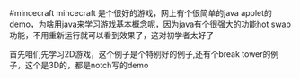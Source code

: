 #mincecraft
mincecraft 是个很好的游戏，网上有个很简单的java applet的demo，为啥用java来学习游戏基本概念呢，因为java有个很强大的功能hot swap功能，不用重新运行就可以看到效果了，这对初学者太好了

首先咱们先学习2D游戏，这个例子是个特别好的例子,还有个break tower的例子，这个是3D的，都是notch写的demo

